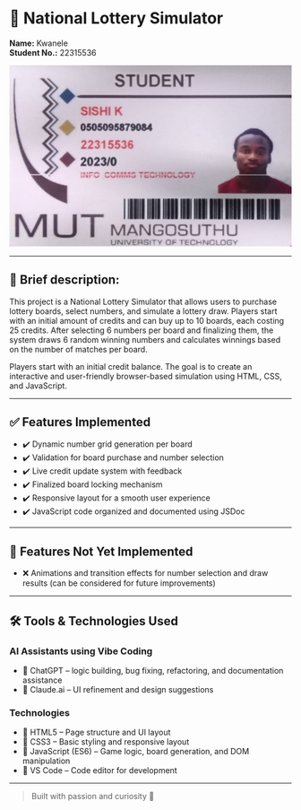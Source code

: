 # 🎲 National Lottery Simulator


**Name:** Kwanele  
**Student No.:** 22315536

![My Student Card](image/StudentCard.jpg)


---

## 📌 Brief description:
This project is a National Lottery Simulator that allows users to purchase lottery boards, select numbers, and simulate a lottery draw. Players start with an initial amount of credits and can buy up to 10 boards, each costing 25 credits. After selecting 6 numbers per board and finalizing them, the system draws 6 random winning numbers and calculates winnings based on the number of matches per board.

Players start with an initial credit balance. The goal is to create an interactive and user-friendly browser-based simulation using HTML, CSS, and JavaScript.

---

## ✅ Features Implemented

- ✔️ Dynamic number grid generation per board  
- ✔️ Validation for board purchase and number selection  
- ✔️ Live credit update system with feedback  
- ✔️ Finalized board locking mechanism  
- ✔️ Responsive layout for a smooth user experience  
- ✔️ JavaScript code organized and documented using JSDoc  

---

## 🚧 Features Not Yet Implemented

- ❌ Animations and transition effects for number selection and draw results (can be considered for future improvements)

---

## 🛠 Tools & Technologies Used
### AI Assistants using Vibe Coding
- 🤖 ChatGPT – logic building, bug fixing, refactoring, and documentation assistance  
- 🤖 Claude.ai – UI refinement and design suggestions

### Technologies
- 🔹 HTML5 – Page structure and UI layout  
- 🔹 CSS3 – Basic styling and responsive layout  
- 🔹 JavaScript (ES6) – Game logic, board generation, and DOM manipulation  
- 🔹 VS Code – Code editor for development

---

> Built with passion and curiosity 🎯



